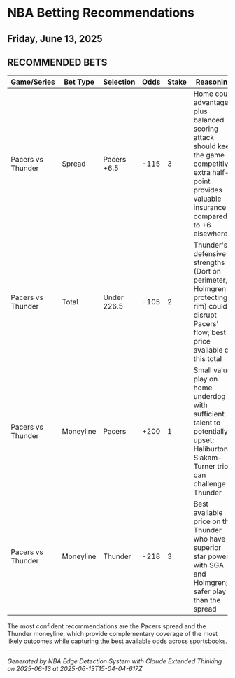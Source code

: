 # NBA Betting Recommendations
## Friday, June 13, 2025

## RECOMMENDED BETS
| Game/Series | Bet Type | Selection | Odds | Stake | Reasoning |
|-------------|----------|-----------|------|-------|-----------|
| Pacers vs Thunder | Spread | Pacers +6.5 | -115 | 3 | Home court advantage plus balanced scoring attack should keep the game competitive; extra half-point provides valuable insurance compared to +6 elsewhere |
| Pacers vs Thunder | Total | Under 226.5 | -105 | 2 | Thunder's defensive strengths (Dort on perimeter, Holmgren protecting rim) could disrupt Pacers' flow; best price available on this total |
| Pacers vs Thunder | Moneyline | Pacers | +200 | 1 | Small value play on home underdog with sufficient talent to potentially upset; Haliburton-Siakam-Turner trio can challenge Thunder |
| Pacers vs Thunder | Moneyline | Thunder | -218 | 3 | Best available price on the Thunder who have superior star power with SGA and Holmgren; safer play than the spread |

The most confident recommendations are the Pacers spread and the Thunder moneyline, which provide complementary coverage of the most likely outcomes while capturing the best available odds across sportsbooks.

---
*Generated by NBA Edge Detection System with Claude Extended Thinking on 2025-06-13 at 2025-06-13T15-04-04-617Z*
